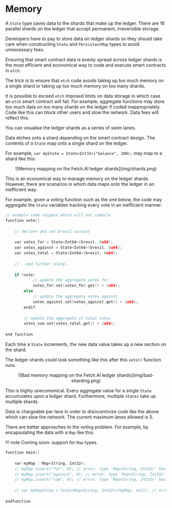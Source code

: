 <h1>Memory</h1> 

A `State` type saves data to the shards that make up the ledger. There are 16 parallel shards on the ledger that accept permanent, irreversible storage. 

Developers have to pay to store data on ledger shards so they should take care when constructing `State` and `PersistentMap` types to avoid unnecessary fees. 

Ensuring that smart contract data is evenly spread across ledger shards is the most efficient and economical way to code and execute smart contracts in `etch`.

The trick is to ensure that `etch` code avoids taking up too much memory on a single shard or taking up too much memory on too many shards. 

It is possible to exceed `etch` imposed limits on data storage in which case an `etch` smart contract will fail. For example, aggregate functions may store too much data on too many shards on the ledger if coded inappropriately. Code like this can block other users and slow the network. Data fees will reflect this. 

You can visualise the ledger shards as a series of swim lanes. 

Data etches onto a shard depending on the smart contract design. The contents of a `State` map onto a single shard on the ledger. 

For example, `var myState = State<Int32>("balance", 200);` may map to a shard like this:

<center>![Memory mapping on the Fetch.AI ledger shards](img/shards.png)</center>

This is an economical way to manage memory on the ledger shards. However, there are scenarios in which data maps onto the ledger in an inefficient way. 

For example, given a voting function such as the one below, the code may aggregate the `State` variables tracking every vote in an inefficient manner:

``` c++
// example code snippet which will not compile
function vote()

	// declare and set brexit account
	
	var votes_for = State<Int64>(brexit, 0u64);
	var votes_against = State<Int64>(brexit, 0u64);
	var votes_total = State<Int64>(brexit, 0u64);

	// ..and further along..

	if (vote)
			// update the aggregate votes for
			votes_for.set(votes_for.get() + 1u64);
		else 
			// update the aggregate votes against
			votes_against.set(votes_against.get() + 1u64);
		endif

		// update the aggregate of total votes
		votes_sum.set(votes_total.get() + 1u64);

end function
```

Each time a `State` increments, the new data value takes up a new section on the shard.

The ledger shards could look something like this after this `vote()` function runs.

<center>![Bad memory mapping on the Fetch.AI ledger shards](img/bad-sharding.png)</center>

This is highly uneconomical. Every aggregate value for a single `State` accumulates upon a ledger shard. Furthermore, multiple `States` take up multiple shards. 

Data is chargeable per lane in order to disincentivize code like the above which can slow the network. The current maximum lanes allowed is 5.

There are better approaches to the voting problem. For example, by encapsulating the data with a `Map` like this:

!!! note 
	Coming soon: support for `Map` types.

``` c++
function main()

	var myMap : Map<String, Int32>;
    // myMap.insert("for", 0); // error: type 'Map<String, Int32>' has no member named 'insert'
    // myMap.insert("against", 0); // error: type 'Map<String, Int32>' has no member named 'insert'
    // myMap.insert("sum", 0); // error: type 'Map<String, Int32>' has no member named 'insert'

    // var myMapState = State<Map<String, Int32>>(myMap, null); // error: unable to find matching constructor for type/function 'State<Map<String, Int32>>'

endfunction

```

